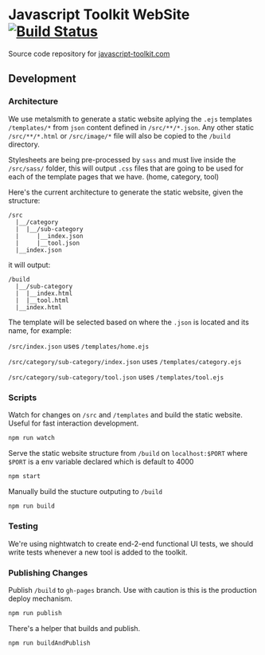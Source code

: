 # Javascript Toolkit WebSite [![Build Status](https://snap-ci.com/po7TJ-F5U3JKdptgGovy_RMAP5KBFfU0-NKrFjnBtlw/build_image)](https://snap-ci.com/ThoughtWorksInc/js-toolkit/branch/master)

Source code repository for [javascript-toolkit.com](http://javascript-toolkit.com)


## Development

### Architecture

We use metalsmith to generate a static website aplying the `.ejs` templates `/templates/*` from `json` content defined in `/src/**/*.json`. Any other static `/src/**/*.html` or `/src/image/*` file will also be copied to the `/build` directory.

Stylesheets are being pre-processed by `sass` and must live inside the `/src/sass/` folder, this will output `.css` files that are going to be used for each of the template pages that we have. (home, category, tool)

Here's the current architecture to generate the static website, given the structure:
```
/src
  |__/category
  |  |__/sub-category
  |     |__index.json
  |     |__tool.json
  |__index.json   
```

it will output:
```
/build
  |__/sub-category
  |  |__index.html
  |  |__tool.html
  |__index.html   
```

The template will be selected based on where the `.json` is located and its name, for example:

`/src/index.json` uses `/templates/home.ejs`

`/src/category/sub-category/index.json` uses `/templates/category.ejs`

`/src/category/sub-category/tool.json` uses `/templates/tool.ejs` 

### Scripts

Watch for changes on `/src` and `/templates` and build the static website. Useful for fast interaction development.
```bash
npm run watch
```

Serve the static website structure from `/build` on `localhost:$PORT` where `$PORT` is a env variable declared which is default to 4000
```bash
npm start
```

Manually build the stucture outputing to `/build`
```bash
npm run build
```

### Testing

We're using nightwatch to create end-2-end functional UI tests, we should write tests whenever a new tool is added to the toolkit.

### Publishing Changes

Publish `/build` to `gh-pages` branch.
Use with caution is this is the production deploy mechanism.
```bash
npm run publish
```
There's a helper that builds and publish.
```bash
npm run buildAndPublish
```
